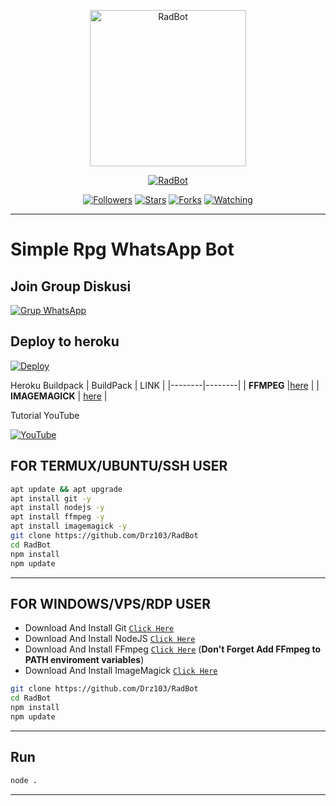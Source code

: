 <p align="center">
<img src="https://telegra.ph/file/63560c3d19d6bcce228f5.jpg" alt="RadBot" width="250"/>


</p>
<p align="center">
<a href="#"><img title="RadBot" src="https://img.shields.io/badge/GANTI SESSIONNYA DULU SEBELUM PAKAI-red?colorA=%255ff0000&colorB=%23017e40&style=for-the-badge"></a>
</p>
<p align="center">
</p>
<p align="center">
</p>
<p align="center">
<a href="https://github.com/Drz103/RadBot"><img title="Followers" src="https://img.shields.io/github/followers/Drz103?color=blue&style=flat-square"></a>
<a href="https://github.com/Drz103/RadBot"><img title="Stars" src="https://img.shields.io/github/stars/Drz103/RadBot?color=red&style=flat-square"></a>
<a href="https://github.com/Drz103/RadBot/network/members"><img title="Forks" src="https://img.shields.io/github/forks/Drz103/RadBot?color=red&style=flat-square"></a>
<a href="https://github.com/Drz103/RadBot"><img title="Watching" src="https://img.shields.io/github/watchers/Paquito1923/=RadBot?label=Watchers&color=blue&style=flat-square"></a>
</p>

---

# Simple Rpg WhatsApp Bot

## Join Group Diskusi
[![Grup WhatsApp](https://img.shields.io/badge/WhatsApp%20Group-25D366?style=for-the-badge&logo=whatsapp&logoColor=white)](https://chat.whatsapp.com/D5IU5pzGDSyE6lAkqqYnvr) 

## Deploy to heroku

[![Deploy](https://www.herokucdn.com/deploy/button.svg)](https://heroku.com/deploy?template=https://github.com/Drz103/RadBot)

Heroku Buildpack
| BuildPack | LINK |
|--------|--------|
| **FFMPEG** |[here](https://github.com/jonathanong/heroku-buildpack-ffmpeg-latest) |
| **IMAGEMAGICK** | [here](https://github.com/DuckyTeam/heroku-buildpack-imagemagick) |

Tutorial YouTube

[![YouTube](https://img.shields.io/badge/YouTube-Video-red)](https://youtu.be/DzNIL45qHaM)
## FOR TERMUX/UBUNTU/SSH USER

```bash
apt update && apt upgrade
apt install git -y
apt install nodejs -y
apt install ffmpeg -y
apt install imagemagick -y
git clone https://github.com/Drz103/RadBot
cd RadBot
npm install
npm update
```
---------

## FOR WINDOWS/VPS/RDP USER

* Download And Install Git [`Click Here`](https://git-scm.com/downloads)
* Download And Install NodeJS [`Click Here`](https://nodejs.org/en/download)
* Download And Install FFmpeg [`Click Here`](https://ffmpeg.org/download.html) (**Don't Forget Add FFmpeg to PATH enviroment variables**)
* Download And Install ImageMagick [`Click Here`](https://imagemagick.org/script/download.php)

```bash
git clone https://github.com/Drz103/RadBot
cd RadBot
npm install
npm update
```

---------

## Run

```bash
node .
```

---------
